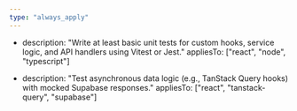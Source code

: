 ```yaml
---
type: "always_apply"
---
```


  - description: "Write at least basic unit tests for custom hooks, service logic, and API handlers using Vitest or Jest."
    appliesTo: ["react", "node", "typescript"]

  - description: "Test asynchronous data logic (e.g., TanStack Query hooks) with mocked Supabase responses."
    appliesTo: ["react", "tanstack-query", "supabase"]